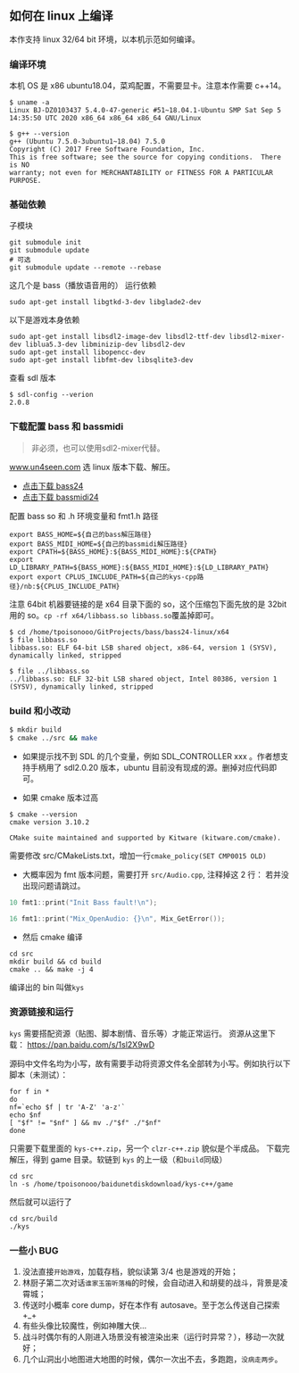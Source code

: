 ## 如何在 linux 上编译
本作支持 linux 32/64 bit 环境，以本机示范如何编译。

### 编译环境
本机 OS 是 x86 ubuntu18.04，菜鸡配置，不需要显卡。注意本作需要 c++14。
```shell
$ uname -a
Linux BJ-DZ0103437 5.4.0-47-generic #51~18.04.1-Ubuntu SMP Sat Sep 5 14:35:50 UTC 2020 x86_64 x86_64 x86_64 GNU/Linux

$ g++ --version
g++ (Ubuntu 7.5.0-3ubuntu1~18.04) 7.5.0
Copyright (C) 2017 Free Software Foundation, Inc.
This is free software; see the source for copying conditions.  There is NO
warranty; not even for MERCHANTABILITY or FITNESS FOR A PARTICULAR PURPOSE.
```
### 基础依赖

子模块
```shell
git submodule init
git submodule update
# 可选
git submodule update --remote --rebase
```

这几个是 bass（播放语音用的） 运行依赖
```shell
sudo apt-get install libgtkd-3-dev libglade2-dev
```

以下是游戏本身依赖
```shell
sudo apt-get install libsdl2-image-dev libsdl2-ttf-dev libsdl2-mixer-dev liblua5.3-dev libminizip-dev libsdl2-dev 
sudo apt-get install libopencc-dev
sudo apt-get install libfmt-dev libsqlite3-dev
```

查看 sdl 版本
```
$ sdl-config --verion
2.0.8
```

### 下载配置 bass 和 bassmidi

> 非必须，也可以使用sdl2-mixer代替。

www.un4seen.com 选 linux 版本下载、解压。
* [点击下载 bass24](http://www.un4seen.com/download.php?bass24-linux)
* [点击下载 bassmidi24](http://www.un4seen.com/files/bassmidi24-linux.zip)

配置 bass so 和 .h 环境变量和 fmt1.h 路径
```shell
export BASS_HOME=${自己的bass解压路径}
export BASS_MIDI_HOME=${自己的bassmidi解压路径}
export CPATH=${BASS_HOME}:${BASS_MIDI_HOME}:${CPATH}
export LD_LIBRARY_PATH=${BASS_HOME}:${BASS_MIDI_HOME}:${LD_LIBRARY_PATH}
export export CPLUS_INCLUDE_PATH=${自己的kys-cpp路径}/nb:${CPLUS_INCLUDE_PATH}
```
注意 64bit 机器要链接的是 x64 目录下面的 so，这个压缩包下面先放的是 32bit 用的 so。`cp -rf x64/libbass.so libbass.so`覆盖掉即可。
```shell
$ cd /home/tpoisonooo/GitProjects/bass/bass24-linux/x64
$ file libbass.so 
libbass.so: ELF 64-bit LSB shared object, x86-64, version 1 (SYSV), dynamically linked, stripped

$ file ../libbass.so 
../libbass.so: ELF 32-bit LSB shared object, Intel 80386, version 1 (SYSV), dynamically linked, stripped
```

### build 和小改动
```bash
$ mkdir build
$ cmake ../src && make
```

* 如果提示找不到 SDL 的几个变量，例如 SDL_CONTROLLER xxx 。作者想支持手柄用了 sdl2.0.20 版本，ubuntu 目前没有现成的源。删掉对应代码即可。

* 如果 cmake 版本过高
```shell
$ cmake --version
cmake version 3.10.2

CMake suite maintained and supported by Kitware (kitware.com/cmake).
```
需要修改 src/CMakeLists.txt，增加一行`cmake_policy(SET CMP0015 OLD)`

* 大概率因为 fmt 版本问题，需要打开 `src/Audio.cpp`, 注释掉这 2 行：
若并没出现问题请跳过。
```c++
10 fmt1::print("Init Bass fault!\n");
```
```c++
16 fmt1::print("Mix_OpenAudio: {}\n", Mix_GetError());
```

* 然后 cmake 编译 
```shell
cd src
mkdir build && cd build
cmake .. && make -j 4
```

编译出的 bin 叫做`kys`

### 资源链接和运行

`kys` 需要搭配资源（贴图、脚本剧情、音乐等）才能正常运行。
资源从这里下载：
https://pan.baidu.com/s/1sl2X9wD

源码中文件名均为小写，故有需要手动将资源文件名全部转为小写。例如执行以下脚本（未测试）：

```shell
for f in *
do
nf=`echo $f | tr 'A-Z' 'a-z'`
echo $nf
[ "$f" != "$nf" ] && mv ./"$f" ./"$nf"
done
```

只需要下载里面的 `kys-c++.zip`，另一个 `clzr-c++.zip` 貌似是个半成品。
下载完解压，得到 game 目录。软链到 `kys` 的上一级（和`build`同级）
```shell
cd src
ln -s /home/tpoisonooo/baidunetdiskdownload/kys-c++/game
```
然后就可以运行了
```shell
cd src/build
./kys
```
### 一些小 BUG
1. 没法直接`开始游戏`，加载存档，貌似读第 3/4 也是游戏的开始；
2. 林厨子第二次对话`谁家玉笛听落梅`的时候，会自动进入和胡斐的战斗，背景是凌霄城；
3. 传送时小概率 core dump，好在本作有 autosave。至于怎么传送自己探索 +_+
4. 有些头像比较魔性，例如神雕大侠...
5. 战斗时偶尔有的人刚进入场景没有被渲染出来（运行时异常？），移动一次就好；
6. 几个山洞出小地图进大地图的时候，偶尔一次出不去，多跑跑，`没病走两步`。
